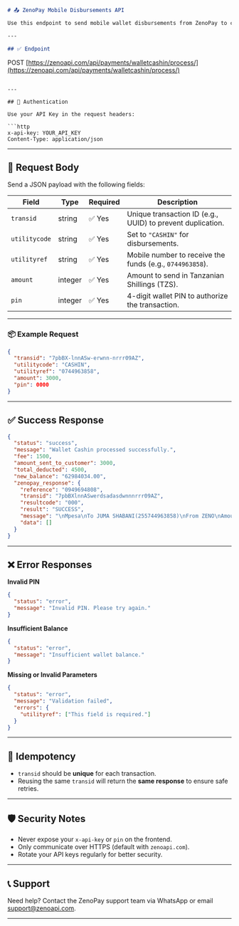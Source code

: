 

```markdown
# 📤 ZenoPay Mobile Disbursements API

Use this endpoint to send mobile wallet disbursements from ZenoPay to customers. This API is designed for secure, fast, and automated fund transfers using your ZenoPay wallet balance.

---

## ✅ Endpoint

```

POST [https://zenoapi.com/api/payments/walletcashin/process/](https://zenoapi.com/api/payments/walletcashin/process/)

````

---

## 🔐 Authentication

Use your API Key in the request headers:

```http
x-api-key: YOUR_API_KEY
Content-Type: application/json
````

---

## 📨 Request Body

Send a JSON payload with the following fields:

| Field         | Type    | Required | Description                                                |
| ------------- | ------- | -------- | ---------------------------------------------------------- |
| `transid`     | string  | ✅ Yes    | Unique transaction ID (e.g., UUID) to prevent duplication. |
| `utilitycode` | string  | ✅ Yes    | Set to `"CASHIN"` for disbursements.                       |
| `utilityref`  | string  | ✅ Yes    | Mobile number to receive the funds (e.g., `0744963858`).   |
| `amount`      | integer | ✅ Yes    | Amount to send in Tanzanian Shillings (TZS).               |
| `pin`         | integer | ✅ Yes    | 4-digit wallet PIN to authorize the transaction.           |

---

### 📦 Example Request

```json
{
  "transid": "7pbBX-lnnASw-erwnn-nrrr09AZ",
  "utilitycode": "CASHIN",
  "utilityref": "0744963858",
  "amount": 3000,
  "pin": 0000
}
```

---

## ✅ Success Response

```json
{
  "status": "success",
  "message": "Wallet Cashin processed successfully.",
  "fee": 1500,
  "amount_sent_to_customer": 3000,
  "total_deducted": 4500,
  "new_balance": "62984034.00",
  "zenopay_response": {
    "reference": "0949694808",
    "transid": "7pbBXlnnASwerdsadasdwnnnrrr09AZ",
    "resultcode": "000",
    "result": "SUCCESS",
    "message": "\nMpesa\nTo JUMA SHABANI(255744963858)\nFrom ZENO\nAmount 3,000.00\n\nReference 0949694808\n26/06/2025 7:21:24 PM",
    "data": []
  }
}

```

---

## ❌ Error Responses

**Invalid PIN**

```json
{
  "status": "error",
  "message": "Invalid PIN. Please try again."
}
```

**Insufficient Balance**

```json
{
  "status": "error",
  "message": "Insufficient wallet balance."
}
```

**Missing or Invalid Parameters**

```json
{
  "status": "error",
  "message": "Validation failed",
  "errors": {
    "utilityref": ["This field is required."]
  }
}
```

---

## 🔄 Idempotency

* `transid` should be **unique** for each transaction.
* Reusing the same `transid` will return the **same response** to ensure safe retries.

---

## 🛡️ Security Notes

* Never expose your `x-api-key` or `pin` on the frontend.
* Only communicate over HTTPS (default with `zenoapi.com`).
* Rotate your API keys regularly for better security.

---

## 📞 Support

Need help? Contact the ZenoPay support team via WhatsApp or email [support@zenoapi.com](mailto:support@zenoapi.com).

---

```

```
